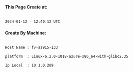 
   
#### This Page Create at:

```bash

2024-01-12 - 12:40:12 UTC

```

#### Create By Machine:

```bash

Host Name : fv-az915-133

platform  : Linux-6.2.0-1018-azure-x86_64-with-glibc2.35

Ip Local  : 10.1.0.209

```

